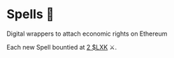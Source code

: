 # Spells 📖
Digital wrappers to attach economic rights on Ethereum

Each new Spell bountied at [2 $LXK](https://github.com/lexDAO/legal-engineers) ⚔️.
